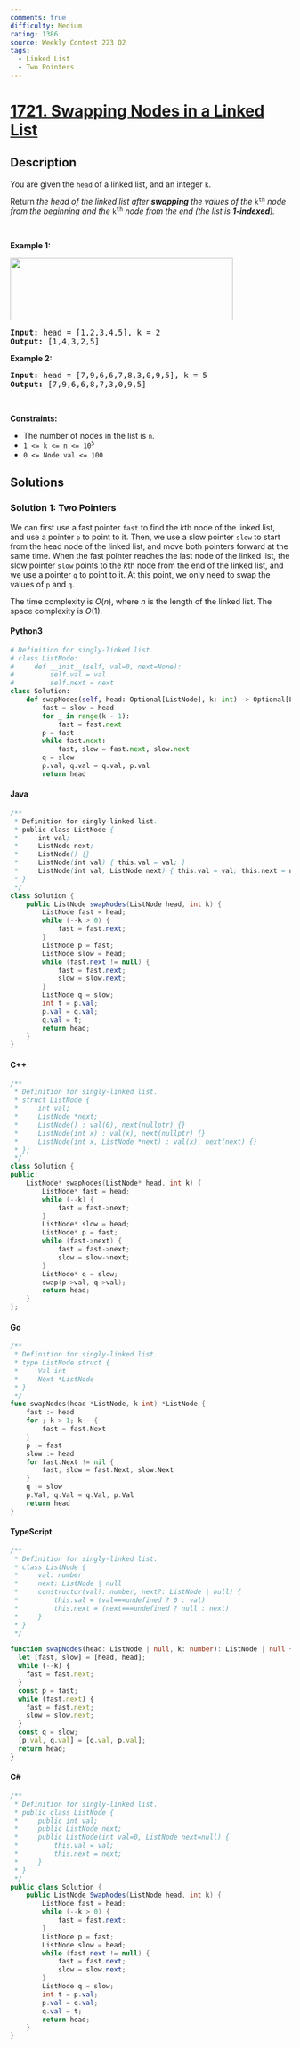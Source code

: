 ```yaml
---
comments: true
difficulty: Medium
rating: 1386
source: Weekly Contest 223 Q2
tags:
  - Linked List
  - Two Pointers
---
```


<!-- problem:start -->

# [1721. Swapping Nodes in a Linked List](https://leetcode.com/problems/swapping-nodes-in-a-linked-list)

## Description

<!-- description:start -->

<p>You are given the <code>head</code> of a linked list, and an integer <code>k</code>.</p>

<p>Return <em>the head of the linked list after <strong>swapping</strong> the values of the </em><code>k<sup>th</sup></code> <em>node from the beginning and the </em><code>k<sup>th</sup></code> <em>node from the end (the list is <strong>1-indexed</strong>).</em></p>

<p>&nbsp;</p>
<p><strong class="example">Example 1:</strong></p>
<img alt="" src="https://fastly.jsdelivr.net/gh/doocs/leetcode@main/solution/1700-1799/1721.Swapping%20Nodes%20in%20a%20Linked%20List/images/linked1.jpg" style="width: 400px; height: 112px;" />
<pre>
<strong>Input:</strong> head = [1,2,3,4,5], k = 2
<strong>Output:</strong> [1,4,3,2,5]
</pre>

<p><strong class="example">Example 2:</strong></p>

<pre>
<strong>Input:</strong> head = [7,9,6,6,7,8,3,0,9,5], k = 5
<strong>Output:</strong> [7,9,6,6,8,7,3,0,9,5]
</pre>

<p>&nbsp;</p>
<p><strong>Constraints:</strong></p>

<ul>
	<li>The number of nodes in the list is <code>n</code>.</li>
	<li><code>1 &lt;= k &lt;= n &lt;= 10<sup>5</sup></code></li>
	<li><code>0 &lt;= Node.val &lt;= 100</code></li>
</ul>

<!-- description:end -->

## Solutions

<!-- solution:start -->

### Solution 1: Two Pointers

We can first use a fast pointer `fast` to find the $k$th node of the linked list, and use a pointer `p` to point to it. Then, we use a slow pointer `slow` to start from the head node of the linked list, and move both pointers forward at the same time. When the fast pointer reaches the last node of the linked list, the slow pointer `slow` points to the $k$th node from the end of the linked list, and we use a pointer `q` to point to it. At this point, we only need to swap the values of `p` and `q`.

The time complexity is $O(n)$, where $n$ is the length of the linked list. The space complexity is $O(1)$.

<!-- tabs:start -->

#### Python3

```python
# Definition for singly-linked list.
# class ListNode:
#     def __init__(self, val=0, next=None):
#         self.val = val
#         self.next = next
class Solution:
    def swapNodes(self, head: Optional[ListNode], k: int) -> Optional[ListNode]:
        fast = slow = head
        for _ in range(k - 1):
            fast = fast.next
        p = fast
        while fast.next:
            fast, slow = fast.next, slow.next
        q = slow
        p.val, q.val = q.val, p.val
        return head
```

#### Java

```java
/**
 * Definition for singly-linked list.
 * public class ListNode {
 *     int val;
 *     ListNode next;
 *     ListNode() {}
 *     ListNode(int val) { this.val = val; }
 *     ListNode(int val, ListNode next) { this.val = val; this.next = next; }
 * }
 */
class Solution {
    public ListNode swapNodes(ListNode head, int k) {
        ListNode fast = head;
        while (--k > 0) {
            fast = fast.next;
        }
        ListNode p = fast;
        ListNode slow = head;
        while (fast.next != null) {
            fast = fast.next;
            slow = slow.next;
        }
        ListNode q = slow;
        int t = p.val;
        p.val = q.val;
        q.val = t;
        return head;
    }
}
```

#### C++

```cpp
/**
 * Definition for singly-linked list.
 * struct ListNode {
 *     int val;
 *     ListNode *next;
 *     ListNode() : val(0), next(nullptr) {}
 *     ListNode(int x) : val(x), next(nullptr) {}
 *     ListNode(int x, ListNode *next) : val(x), next(next) {}
 * };
 */
class Solution {
public:
    ListNode* swapNodes(ListNode* head, int k) {
        ListNode* fast = head;
        while (--k) {
            fast = fast->next;
        }
        ListNode* slow = head;
        ListNode* p = fast;
        while (fast->next) {
            fast = fast->next;
            slow = slow->next;
        }
        ListNode* q = slow;
        swap(p->val, q->val);
        return head;
    }
};
```

#### Go

```go
/**
 * Definition for singly-linked list.
 * type ListNode struct {
 *     Val int
 *     Next *ListNode
 * }
 */
func swapNodes(head *ListNode, k int) *ListNode {
	fast := head
	for ; k > 1; k-- {
		fast = fast.Next
	}
	p := fast
	slow := head
	for fast.Next != nil {
		fast, slow = fast.Next, slow.Next
	}
	q := slow
	p.Val, q.Val = q.Val, p.Val
	return head
}
```

#### TypeScript

```ts
/**
 * Definition for singly-linked list.
 * class ListNode {
 *     val: number
 *     next: ListNode | null
 *     constructor(val?: number, next?: ListNode | null) {
 *         this.val = (val===undefined ? 0 : val)
 *         this.next = (next===undefined ? null : next)
 *     }
 * }
 */

function swapNodes(head: ListNode | null, k: number): ListNode | null {
  let [fast, slow] = [head, head];
  while (--k) {
    fast = fast.next;
  }
  const p = fast;
  while (fast.next) {
    fast = fast.next;
    slow = slow.next;
  }
  const q = slow;
  [p.val, q.val] = [q.val, p.val];
  return head;
}
```

#### C#

```cs
/**
 * Definition for singly-linked list.
 * public class ListNode {
 *     public int val;
 *     public ListNode next;
 *     public ListNode(int val=0, ListNode next=null) {
 *         this.val = val;
 *         this.next = next;
 *     }
 * }
 */
public class Solution {
    public ListNode SwapNodes(ListNode head, int k) {
        ListNode fast = head;
        while (--k > 0) {
            fast = fast.next;
        }
        ListNode p = fast;
        ListNode slow = head;
        while (fast.next != null) {
            fast = fast.next;
            slow = slow.next;
        }
        ListNode q = slow;
        int t = p.val;
        p.val = q.val;
        q.val = t;
        return head;
    }
}
```

<!-- tabs:end -->

<!-- solution:end -->

<!-- problem:end -->
